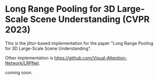 # Long Range Pooling for 3D Large-Scale Scene Understanding (CVPR 2023)
This is the jittor-based implementation for the paper "Long Range Pooling for 3D Large-Scale Scene Understanding".

Other implementation is https://github.com/Visual-Attention-Network/LRPNet. 

coming soon.
